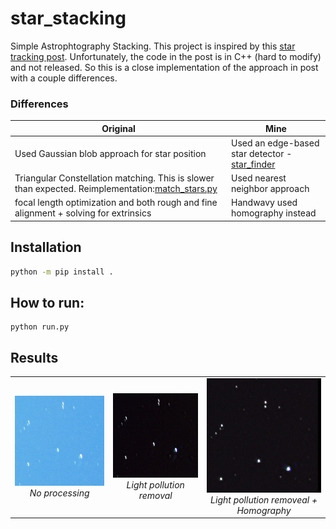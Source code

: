 # star_stacking
Simple Astrophtography Stacking. This project is inspired by this [star tracking post](https://benedikt-bitterli.me/astro/). Unfortunately, the code in the post is in C++ (hard to modify) and not released. So this is a close implementation of the approach in post with a couple differences.

### Differences
| Original              | Mine       |
|-----------------------|-------------|
| Used Gaussian blob approach for star position  | Used an edge-based star detector - [star_finder](https://github.com/Goulustis/star-tracker)       |
| Triangular Constellation matching. This is slower than expected. Reimplementation:[match_stars.py](https://github.com/Goulustis/star_stacking/blob/main/star_align/matching/match_stars.py) | Used nearest neighbor approach     |
| focal length optimization and both rough and fine alignment + solving for extrinsics       | Handwavy used homography instead   |

## Installation
```bash
python -m pip install .
```

## How to run:
```
python run.py
```

## Results
<table>
  <tr>
    <td align="center">
      <img src="assets/naive_stack.png" alt="Image 1" width="200"><br>
      <i>No processing</i>
    </td>
    <td align="center">
      <img src="assets/clean_naive.png" alt="Image 2" width="200"><br>
      <i>Light pollution removal</i>
    </td>
    <td align="center">
      <img src="assets/cus_stack.png" alt="Image 3" width="200"><br>
      <i>Light pollution removeal + Homography</i>
    </td>
  </tr>
</table>
